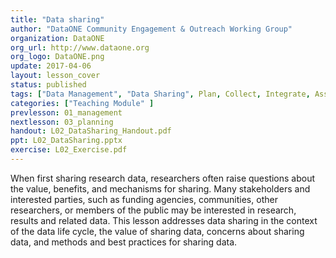 ```yaml
---
title: "Data sharing"
author: "DataONE Community Engagement & Outreach Working Group"
organization: DataONE
org_url: http://www.dataone.org
org_logo: DataONE.png
update: 2017-04-06
layout: lesson_cover
status: published
tags: ["Data Management", "Data Sharing", Plan, Collect, Integrate, Assure, Preserve, Describe, Discover, Analyze]
categories: ["Teaching Module" ]
prevlesson: 01_management
nextlesson: 03_planning
handout: L02_DataSharing_Handout.pdf
ppt: L02_DataSharing.pptx
exercise: L02_Exercise.pdf
---
```


When first sharing research data, researchers often raise questions about the value, benefits, and mechanisms for sharing. Many stakeholders and interested parties, such as funding agencies, communities, other researchers, or members of the public may be interested in research, results and related data. This lesson addresses data sharing in the context of the data life cycle, the value of sharing data, concerns about sharing data, and methods and best practices for sharing data.

